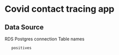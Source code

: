 # Covid contact tracing app

## Data Source

RDS Postgres connection
Table names
```attendance
   positives
   
   
